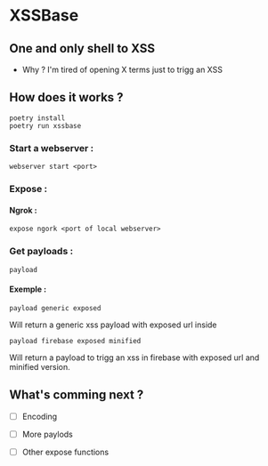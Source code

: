 # XSSBase 

## One and only shell to XSS 

- Why ? I'm tired of opening X terms just to trigg an XSS

## How does it works ? 
``` 
poetry install
poetry run xssbase 
``` 
### Start a webserver : 
``` 
webserver start <port>
```
### Expose : 
#### Ngrok : 

```
expose ngork <port of local webserver> 
```

### Get payloads : 
```
payload
```

#### Exemple : 
```
payload generic exposed 
```
Will return a generic xss payload with exposed url inside
```
payload firebase exposed minified
```

Will return a payload to trigg an xss in firebase with exposed url and minified version. 

## What's comming next ? 

- [ ] Encoding
- [ ] More paylods
- [ ] Other expose functions 


